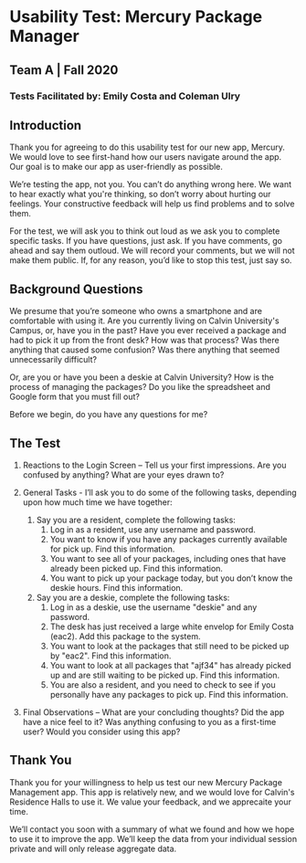 # Usability Test: Mercury Package Manager
## Team A | Fall 2020
### Tests Facilitated by: Emily Costa and Coleman Ulry

## Introduction
Thank you for agreeing to do this usability test for our new app, Mercury. We would love to see first-hand how our users navigate around the app. Our goal is to make our app as user-friendly as possible.

We’re testing the app, not you. You can’t do anything wrong here. We want to hear exactly what you're thinking, so don’t worry about hurting our feelings. Your constructive feedback will help us find problems and to solve them.

For the test, we will ask you to think out loud as we ask you to complete specific tasks. If you have questions, just ask. If you have comments, go ahead and say them outloud. We will record your comments, but we will not make them public. If, for any reason, you’d like to stop this test, just say so.

## Background Questions
We presume that you’re someone who owns a smartphone and are comfortable with using it. Are you currently living on Calvin University's Campus, or, have you in the past? Have you ever received a package and had to pick it up from the front desk? How was that process? Was there anything that caused some confusion? Was there anything that seemed unnecessarily difficult?

Or, are you or have you been a deskie at Calvin University? How is the process of managing the packages? Do you like the spreadsheet and Google form that you must fill out?

Before we begin, do you have any questions for me?

## The Test
1. Reactions to the Login Screen – Tell us your first impressions. Are you confused by anything? What are your eyes drawn to?

2. General Tasks - I’ll ask you to do some of the following tasks, depending upon how much time we have together:

    1. Say you are a resident, complete the following tasks:
        1. Log in as a resident, use any username and password.
        2. You want to know if you have any packages currently available for pick up. Find this information.
        3. You want to see all of your packages, including ones that have already been picked up. Find this information.
        4. You want to pick up your package today, but you don’t know the deskie hours. Find this information.
    2. Say you are a deskie, complete the following tasks:
        1. Log in as a deskie, use the username "deskie" and any password.
        2. The desk has just received a large white envelop for Emily Costa (eac2). Add this package to the system.
        3. You want to look at the packages that still need to be picked up by "eac2". Find this information.
        4. You want to look at all packages that "ajf34" has already picked up and are still waiting to be picked up. Find this information.
        5. You are also a resident, and you need to check to see if you personally have any packages to pick up. Find this information.


3. Final Observations – What are your concluding thoughts? Did the app have a nice feel to it? Was anything confusing to you as a first-time user? Would you consider using this app?

## Thank You
Thank you for your willingness to help us test our new Mercury Package Management app. This app is relatively new, and we would love for Calvin's Residence Halls to use it. We value your feedback, and we apprecaite your time.

We’ll contact you soon with a summary of what we found and how we hope to use it to improve the app. We’ll keep the data from your individual session private and will only release aggregate data.

